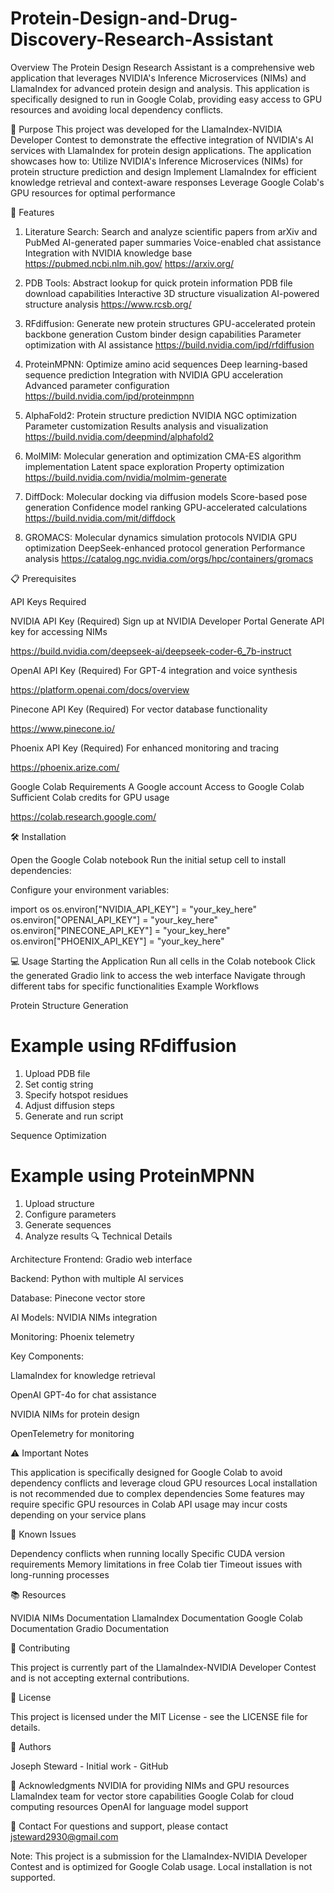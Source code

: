 # Protein-Design-and-Drug-Discovery-Research-Assistant

Overview
The Protein Design Research Assistant is a comprehensive web application that leverages NVIDIA's Inference Microservices (NIMs) and LlamaIndex for advanced protein design and analysis. This application is specifically designed to run in Google Colab, providing easy access to GPU resources and avoiding local dependency conflicts.

🎯 Purpose
This project was developed for the LlamaIndex-NVIDIA Developer Contest to demonstrate the effective integration of NVIDIA's AI services with LlamaIndex for protein design applications. The application showcases how to:
Utilize NVIDIA's Inference Microservices (NIMs) for protein structure prediction and design
Implement LlamaIndex for efficient knowledge retrieval and context-aware responses
Leverage Google Colab's GPU resources for optimal performance

🚀 Features

1. Literature Search: Search and analyze scientific papers from arXiv and PubMed
  AI-generated paper summaries
  Voice-enabled chat assistance
  Integration with NVIDIA knowledge base
  https://pubmed.ncbi.nlm.nih.gov/
  https://arxiv.org/

3. PDB Tools: 
  Abstract lookup for quick protein information
  PDB file download capabilities
  Interactive 3D structure visualization
  AI-powered structure analysis
  https://www.rcsb.org/

4. RFdiffusion: 
  Generate new protein structures
  GPU-accelerated protein backbone generation
  Custom binder design capabilities
  Parameter optimization with AI assistance
  https://build.nvidia.com/ipd/rfdiffusion

5. ProteinMPNN:
  Optimize amino acid sequences
  Deep learning-based sequence prediction
  Integration with NVIDIA GPU acceleration
  Advanced parameter configuration
  https://build.nvidia.com/ipd/proteinmpnn

7. AlphaFold2:
  Protein structure prediction
  NVIDIA NGC optimization
  Parameter customization
  Results analysis and visualization
  https://build.nvidia.com/deepmind/alphafold2

9. MolMIM:
  Molecular generation and optimization
  CMA-ES algorithm implementation
  Latent space exploration
  Property optimization
  https://build.nvidia.com/nvidia/molmim-generate

11. DiffDock: 
  Molecular docking via diffusion models
  Score-based pose generation
  Confidence model ranking
  GPU-accelerated calculations
  https://build.nvidia.com/mit/diffdock

13. GROMACS:
  Molecular dynamics simulation protocols
  NVIDIA GPU optimization
  DeepSeek-enhanced protocol generation
  Performance analysis
  https://catalog.ngc.nvidia.com/orgs/hpc/containers/gromacs

📋 Prerequisites

API Keys Required

NVIDIA API Key (Required)
Sign up at NVIDIA Developer Portal
Generate API key for accessing NIMs

https://build.nvidia.com/deepseek-ai/deepseek-coder-6_7b-instruct


OpenAI API Key (Required)
For GPT-4 integration and voice synthesis

https://platform.openai.com/docs/overview


Pinecone API Key (Required)
For vector database functionality

https://www.pinecone.io/


Phoenix API Key (Required)
For enhanced monitoring and tracing

https://phoenix.arize.com/


Google Colab Requirements
A Google account
Access to Google Colab
Sufficient Colab credits for GPU usage

https://colab.research.google.com/


🛠️ Installation

Open the Google Colab notebook 
Run the initial setup cell to install dependencies:

Configure your environment variables:

import os
os.environ["NVIDIA_API_KEY"] = "your_key_here"
os.environ["OPENAI_API_KEY"] = "your_key_here"
os.environ["PINECONE_API_KEY"] = "your_key_here"
os.environ["PHOENIX_API_KEY"] = "your_key_here"  

💻 Usage
Starting the Application
Run all cells in the Colab notebook
Click the generated Gradio link to access the web interface
Navigate through different tabs for specific functionalities
Example Workflows

Protein Structure Generation
# Example using RFdiffusion
1. Upload PDB file
2. Set contig string
3. Specify hotspot residues
4. Adjust diffusion steps
5. Generate and run script

Sequence Optimization
# Example using ProteinMPNN
1. Upload structure
2. Configure parameters
3. Generate sequences
4. Analyze results
🔍 Technical Details

Architecture
Frontend: Gradio web interface

Backend: Python with multiple AI services

Database: Pinecone vector store

AI Models: NVIDIA NIMs integration

Monitoring: Phoenix telemetry

Key Components:

LlamaIndex for knowledge retrieval

OpenAI GPT-4o for chat assistance

NVIDIA NIMs for protein design

OpenTelemetry for monitoring


⚠️ Important Notes

This application is specifically designed for Google Colab to avoid dependency conflicts and leverage cloud GPU resources
Local installation is not recommended due to complex dependencies
Some features may require specific GPU resources in Colab
API usage may incur costs depending on your service plans


🐛 Known Issues

Dependency conflicts when running locally
Specific CUDA version requirements
Memory limitations in free Colab tier
Timeout issues with long-running processes


📚 Resources

NVIDIA NIMs Documentation
LlamaIndex Documentation
Google Colab Documentation
Gradio Documentation


🤝 Contributing

This project is currently part of the LlamaIndex-NVIDIA Developer Contest and is not accepting external contributions.


📄 License

This project is licensed under the MIT License - see the LICENSE file for details.


👥 Authors

Joseph Steward - Initial work - GitHub


🙏 Acknowledgments
NVIDIA for providing NIMs and GPU resources
LlamaIndex team for vector store capabilities
Google Colab for cloud computing resources
OpenAI for language model support

📧 Contact
For questions and support, please contact jsteward2930@gmail.com

Note: This project is a submission for the LlamaIndex-NVIDIA Developer Contest and is optimized for Google Colab usage. Local installation is not supported.

